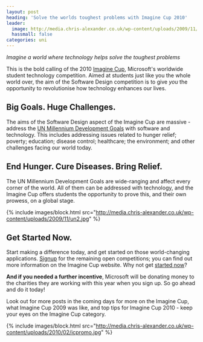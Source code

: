 ```yaml
---
layout: post
heading: 'Solve the worlds toughest problems with Imagine Cup 2010'
leader:
  image: http://media.chris-alexander.co.uk/wp-content/uploads/2009/11/un2.jpg
  hassmall: false
categories: uni
---
```


*Imagine a world where technology helps solve the toughest problems*

This is the bold calling of the 2010 [Imagine Cup](https://www.imaginecup.com/), Microsoft's worldwide student technology competition. Aimed at students just like you the whole world over, the aim of the Software Design competition is to give *you* the opportunity to revolutionise how technology enhances our lives.

## Big Goals. Huge Challenges.

The aims of the Software Design aspect of the Imagine Cup are massive - address the [UN Millennium Development Goals](http://en.wikipedia.org/wiki/Millennium_Development_Goals) with software and technology. This includes addressing issues related to hunger relief; poverty; education; disease control; healthcare; the environment; and other challenges facing our world today.

## End Hunger. Cure Diseases. Bring Relief.

The UN Millennium Development Goals are wide-ranging and affect every corner of the world. All of them can be addressed with technology, and the Imagine Cup offers students the opportunity to prove this, and their own prowess, on a global stage.

{% include images/block.html src="http://media.chris-alexander.co.uk/wp-content/uploads/2009/11/un2.jpg" %}

## Get Started Now.

Start making a difference today, and get started on those world-changing applications. [Signup](https://www.imaginecup.com/) for the remaining open competitions; you can find out more information on the Imagine Cup website. Why not get [started now](https://www.imaginecup.com/)?

**And if you needed a further incentive**, Microsoft will be donating money to the charities they are working with this year when you sign up. So go ahead and do it today!

Look out for more posts in the coming days for more on the Imagine Cup, what Imagine Cup 2009 was like, and top tips for Imagine Cup 2010 - keep your eyes on the Imagine Cup category.

{% include images/block.html src="http://media.chris-alexander.co.uk/wp-content/uploads/2010/02/icpromo.jpg" %} 
